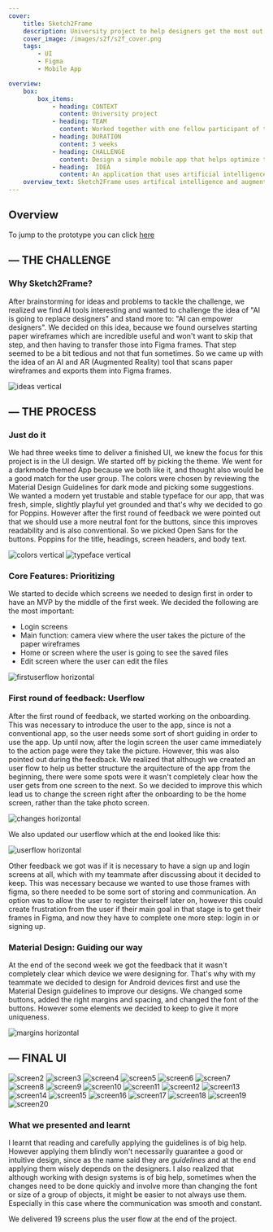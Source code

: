```yaml
---
cover:
    title: Sketch2Frame
    description: University project to help designers get the most out of their work. 
    cover_image: /images/s2f/s2f_cover.png
    tags: 
        - UI 
        - Figma
        - Mobile App

overview: 
    box:
        box_items:  
            - heading: CONTEXT
              content: University project
            - heading: TEAM
              content: Worked together with one fellow participant of the course.
            - heading: DURATION
              content: 3 weeks
            - heading: CHALLENGE 
              content: Design a simple mobile app that helps optimize the work of the designers in some way as part of the course Interface Basics with Prof. Boris Müller
            - heading:  IDEA
              content: An application that uses artificial intelligence and augmented reality to transform paper wireframes into Figma frames.
    overview_text: Sketch2Frame uses artifical intelligence and augmented reality technologies to transform wireframes paper sketches into Figma frames.
---
```

## Overview 

To jump to the prototype you can click [here](https://www.figma.com/proto/Uc1KaoZ7xEayiw1M7hlEMJ/presentation?page-id=301%3A206&node-id=304%3A9755&viewport=-437%2C-2120%2C0.32&scaling=min-zoom&starting-point-node-id=304%3A9755&show-proto-sidebar=1)

## — THE CHALLENGE

### Why Sketch2Frame?

After brainstorming for ideas and problems to tackle the challenge, we realized we find AI tools interesting and wanted to challenge the idea of "AI is going to replace designers" and stand more to: "AI can empower designers". We decided on this idea, because we found ourselves starting paper wireframes which are incredible useful and won't want to skip that step, and then having to transfer those into Figma frames. That step seemed to be a bit tedious and not that fun sometimes. So we came up with the idea of an AI and AR (Augmented Reality) tool that scans paper wireframes and exports them into Figma frames.

![ideas](/images/s2f/s2f_ideas.png) vertical

## — THE PROCESS

### Just do it

We had three weeks time to deliver a finished UI, we knew the focus for this project is in the UI design. We started off by picking the theme. We went for a darkmode themed App because we both like it, and thought also would be a good match for the user group. The colors were chosen by reviewing the Material Design Guidelines for dark mode and picking some suggestions. We wanted a modern yet trustable and stable typeface for our app, that was fresh, simple, slightly playful yet grounded and that's why we decided to go for Poppins. However after the first round of feedback we were pointed out that we should use a more neutral font for the buttons, since this improves readability and is also conventional. So we picked Open Sans for the buttons. Poppins for the title, headings, screen headers, and body text.

![colors](/images/s2f/s2f_colors.png) vertical
![typeface](/images/s2f/s2f_typeface.png) vertical

### Core Features: Prioritizing

We started to decide which screens we needed to design first in order to have an MVP by the middle of the first week. We decided the following are the most important:

- Login screens
- Main function: camera view where the user takes the picture of the paper wireframes
- Home or screen where the user is going to see the saved files
- Edit screen where the user can edit the files

![firstuserflow](/images/s2f/s2f_userflowone.png) horizontal

### First round of feedback: Userflow

After the first round of feedback, we started working on the onboarding. This was necessary to introduce the user to the app, since is not a conventional app, so the user needs some sort of short guiding in order to use the app. Up until now, after the login screen the user came immediately to the action page were they take the picture. However, this was also pointed out during the feedback. We realized that although we created an user flow to help us better structure the arquitecture of the app from the beginning, there were some spots were it wasn't completely clear how the user gets from one screen to the next. So we decided to improve this which lead us to change the screen right after the onboarding to be the home screen, rather than the take photo screen.

![changes](/images/s2f/s2f_changes.png) horizontal

We also updated our userflow which at the end looked like this:

![userflow](/images/s2f/s2f_userflow.png) horizontal

Other feedback we got was if it is necessary to have a sign up and login screens at all, which with my teammate after discussing about it decided to keep. This was necessary because we wanted to use those frames with figma, so there needed to be some sort of storing and communication. An option was to allow the user to register theirself later on, however this could create frustration from the user if their main goal in that stage is to get their frames in Figma, and now they have to complete one more step: login in or signing up.

### Material Design: Guiding our way

At the end of the second week we got the feedback that it wasn't completely clear which device we were designing for. That's why with my teammate we decided to design for Android devices first and use the Material Design guidelines to improve our designs. We changed some buttons, added the right margins and spacing, and changed the font of the buttons. However some elements we decided to keep to give it more uniqueness.

![margins](/images/s2f/s2f_margins.png) horizontal

## — FINAL UI

![screen2](/images/s2f/2.png)
![screen3](/images/s2f/3.png)
![screen4](/images/s2f/4.png)
![screen5](/images/s2f/5.png)
![screen6](/images/s2f/6.png)
![screen7](/images/s2f/7.png)
![screen8](/images/s2f/8.png)
![screen9](/images/s2f/9.png)
![screen10](/images/s2f/10.png)
![screen11](/images/s2f/11.png)
![screen12](/images/s2f/12.png)
![screen13](/images/s2f/13.png)
![screen14](/images/s2f/14.png)
![screen15](/images/s2f/15.png)
![screen16](/images/s2f/16.png)
![screen17](/images/s2f/17.png)
![screen18](/images/s2f/18.png)
![screen19](/images/s2f/19.png)
![screen20](/images/s2f/20.png)

### What we presented and learnt

I learnt that reading and carefully applying the guidelines is of big help. However applying them blindly won't necessarily guarantee a good or intuitive design, since as the name said they are *guidelines* and at the end applying them wisely depends on the designers. I also realized that although working with design systems is of big help, sometimes when the changes need to be done quickly and involve more than changing the font or size of a group of objects, it might be easier to not always use them. Especially in this case where the communication was smooth and constant.

We delivered 19 screens plus the user flow at the end of the project.
